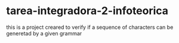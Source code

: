 # tarea-integradora-2-infoteorica
this is a project creared to verify if a sequence of characters can be generetad by a given grammar
